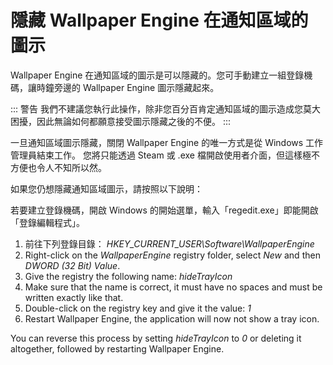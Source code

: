 # 隱藏 Wallpaper Engine 在通知區域的圖示

Wallpaper Engine 在通知區域的圖示是可以隱藏的。您可手動建立一組登錄機碼，讓時鐘旁邊的 Wallpaper Engine 圖示隱藏起來。

::: 警告 我們不建議您執行此操作，除非您百分百肯定通知區域的圖示造成您莫大困擾，因此無論如何都願意接受圖示隱藏之後的不便。 :::

一旦通知區域圖示隱藏，關閉 Wallpaper Engine 的唯一方式是從 Windows 工作管理員結束工作。 您將只能透過 Steam 或 .exe 檔開啟使用者介面，但這樣極不方便也令人不知所以然。

如果您仍想隱藏通知區域圖示，請按照以下說明：

若要建立登錄機碼，開啟 Windows 的開始選單，輸入「regedit.exe」即能開啟「登錄編輯程式」。

1. 前往下列登錄目錄： *HKEY_CURRENT_USER\Software\WallpaperEngine*
2. Right-click on the *WallpaperEngine* registry folder, select *New* and then *DWORD (32 Bit) Value*.
3. Give the registry the following name: *hideTrayIcon*
4. Make sure that the name is correct, it must have no spaces and must be written exactly like that.
5. Double-click on the registry key and give it the value: *1*
6. Restart Wallpaper Engine, the application will now not show a tray icon.

You can reverse this process by setting *hideTrayIcon* to *0* or deleting it altogether, followed by restarting Wallpaper Engine. 